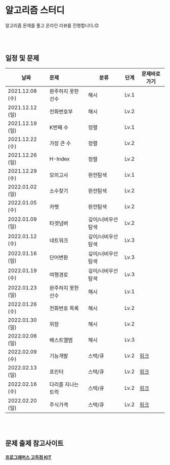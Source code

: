 # 알고리즘 스터디 


알고리즘 문제를 풀고 온라인 리뷰를 진행합니다.😊

</br>
</br>

## 일정 및 문제

| 날짜 | 문제 | 분류 | 단계 | 문제바로가기 |
|---|:--------|-----|------|------|
|2021.12.08 (수) | 완주하지 못한 선수 | 해시 | Lv.1 |  |
|2021.12.12 (일) | 전화번호부 | 해시 | Lv.2 | |
|2021.12.19 (일) | K번째 수 | 정렬 | Lv.1 | |
|2021.12.22 (수) | 가장 큰 수 | 정렬 | Lv.2 |  | 
|2021.12.26 (일) | H-Index | 정렬 | Lv.2 |   |
|2021.12.29 (수) | 모의고사 | 완전탐색 | Lv.1 |  | 
|2022.01.02 (일) | 소수찾기 | 완전탐색 | Lv.2 |  |
|2022.01.05 (수) | 카펫 | 완전탐색 | Lv.2 |  |
|2022.01.09 (일) | 타겟넘버 | 깊이/너비우선탐색 | Lv.2 | | 
|2022.01.12 (수) | 네트워크 | 깊이/너비우선탐색 | Lv.3 |  |
|2022.01.16 (일) | 단어변환 | 깊이/너비우선탐색 | Lv.3 | |
|2022.01.19 (수) | 여행경로 | 깊이/너비우선탐색 | Lv.3 | |
|2022.01.23 (일) | 완주하지 못한 선수 | 해시 | Lv.1 | |
|2022.01.26 (수) | 전화번호 목록 | 해시 | Lv.2 | |
|2022.01.30 (일) | 위장 | 해시 | Lv.2 | |
|2022.02.06 (일) | 베스트앨범 | 해시 | Lv.3 || 
|2022.02.09 (수) | 기능개발 | 스택/큐 | Lv.2 |[링크](https://programmers.co.kr/learn/courses/30/lessons/42586)| 
|2022.02.13 (일) | 프린터 | 스택/큐 | Lv.2 | [링크](https://programmers.co.kr/learn/courses/30/lessons/42587)|
|2022.02.16 (수) | 다리를 지나는 트럭 | 스택/큐 | Lv.2 | [링크](https://programmers.co.kr/learn/courses/30/lessons/42583)|
|2022.02.20 (일) | 주식가격 | 스택/큐 | Lv.2 | [링크](https://programmers.co.kr/learn/courses/30/lessons/42584)|

</br>
</br>

## 문제 출제 참고사이트 
#### [프로그래머스 고득점 KIT](https://programmers.co.kr/learn/challenges)





